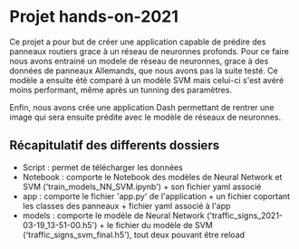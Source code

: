 # Projet hands-on-2021

Ce projet a pour but de créer une application capable de prédire des panneaux routiers grace à un réseau de neuronnes profonds. 
Pour ce faire nous avons entrainé un modele de réseau de neuronnes, grace à des données de panneaux Allemands, que nous avons pas la suite testé. Ce modèle a ensuite été comparé à un modèle SVM mais celui-ci s'est avéré moins performant, même après un tunning des paramètres. 

Enfin, nous avons crée une application Dash permettant de rentrer une image qui sera ensuite prédite avec le modèle de réseaux de neuronnes. 

## Récapitulatif des differents dossiers

* Script : permet de télécharger les données
* Notebook : comporte le Notebook des modèles de Neural Network et SVM ('train_models_NN_SVM.ipynb') + son fichier yaml associé
* app : comporte le fichier 'app.py' de l'application + un fichier coportant les classes des panneaux + fichier yaml associé à  l'app
* models : comporte le modèle de Neural Network ('traffic_signs_2021-03-19_13-51-00.h5') + le fichier du modèle de SVM ('traffic_signs_svm_final.h5'), tout deux pouvant être reload 


